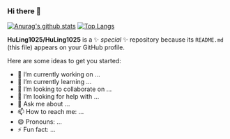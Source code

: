### Hi there 👋
[![Anurag's github stats](https://github-readme-stats.vercel.app/api?username=HuLing1025)](https://github.com/anuraghazra/github-readme-stats)
[![Top Langs](https://github-readme-stats.vercel.app/api/top-langs/?username=HuLing1025)](https://github.com/anuraghazra/github-readme-stats)

**HuLing1025/HuLing1025** is a ✨ _special_ ✨ repository because its `README.md` (this file) appears on your GitHub profile.

Here are some ideas to get you started:

- 🔭 I’m currently working on ...
- 🌱 I’m currently learning ...
- 👯 I’m looking to collaborate on ...
- 🤔 I’m looking for help with ...
- 💬 Ask me about ...
- 📫 How to reach me: ...
- 😄 Pronouns: ...
- ⚡ Fun fact: ...

